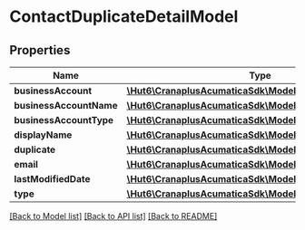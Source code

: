 # ContactDuplicateDetailModel

## Properties
Name | Type | Description | Notes
------------ | ------------- | ------------- | -------------
**businessAccount** | [**\Hut6\CranaplusAcumaticaSdk\Model\StringValueModel**](StringValueModel.md) |  | [optional] 
**businessAccountName** | [**\Hut6\CranaplusAcumaticaSdk\Model\StringValueModel**](StringValueModel.md) |  | [optional] 
**businessAccountType** | [**\Hut6\CranaplusAcumaticaSdk\Model\StringValueModel**](StringValueModel.md) |  | [optional] 
**displayName** | [**\Hut6\CranaplusAcumaticaSdk\Model\StringValueModel**](StringValueModel.md) |  | [optional] 
**duplicate** | [**\Hut6\CranaplusAcumaticaSdk\Model\StringValueModel**](StringValueModel.md) |  | [optional] 
**email** | [**\Hut6\CranaplusAcumaticaSdk\Model\StringValueModel**](StringValueModel.md) |  | [optional] 
**lastModifiedDate** | [**\Hut6\CranaplusAcumaticaSdk\Model\DateTimeValueModel**](DateTimeValueModel.md) |  | [optional] 
**type** | [**\Hut6\CranaplusAcumaticaSdk\Model\StringValueModel**](StringValueModel.md) |  | [optional] 

[[Back to Model list]](../README.md#documentation-for-models) [[Back to API list]](../README.md#documentation-for-api-endpoints) [[Back to README]](../README.md)


